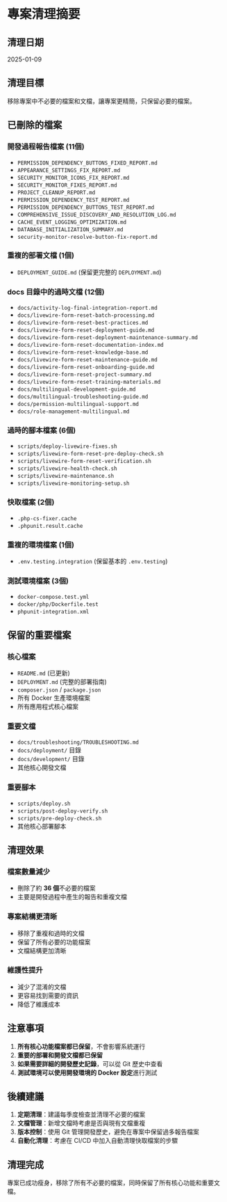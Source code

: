 # 專案清理摘要

## 清理日期
2025-01-09

## 清理目標
移除專案中不必要的檔案和文檔，讓專案更精簡，只保留必要的檔案。

## 已刪除的檔案

### 開發過程報告檔案 (11個)
- `PERMISSION_DEPENDENCY_BUTTONS_FIXED_REPORT.md`
- `APPEARANCE_SETTINGS_FIX_REPORT.md`
- `SECURITY_MONITOR_ICONS_FIX_REPORT.md`
- `SECURITY_MONITOR_FIXES_REPORT.md`
- `PROJECT_CLEANUP_REPORT.md`
- `PERMISSION_DEPENDENCY_TEST_REPORT.md`
- `PERMISSION_DEPENDENCY_BUTTONS_TEST_REPORT.md`
- `COMPREHENSIVE_ISSUE_DISCOVERY_AND_RESOLUTION_LOG.md`
- `CACHE_EVENT_LOGGING_OPTIMIZATION.md`
- `DATABASE_INITIALIZATION_SUMMARY.md`
- `security-monitor-resolve-button-fix-report.md`

### 重複的部署文檔 (1個)
- `DEPLOYMENT_GUIDE.md` (保留更完整的 `DEPLOYMENT.md`)

### docs 目錄中的過時文檔 (12個)
- `docs/activity-log-final-integration-report.md`
- `docs/livewire-form-reset-batch-processing.md`
- `docs/livewire-form-reset-best-practices.md`
- `docs/livewire-form-reset-deployment-guide.md`
- `docs/livewire-form-reset-deployment-maintenance-summary.md`
- `docs/livewire-form-reset-documentation-index.md`
- `docs/livewire-form-reset-knowledge-base.md`
- `docs/livewire-form-reset-maintenance-guide.md`
- `docs/livewire-form-reset-onboarding-guide.md`
- `docs/livewire-form-reset-project-summary.md`
- `docs/livewire-form-reset-training-materials.md`
- `docs/multilingual-development-guide.md`
- `docs/multilingual-troubleshooting-guide.md`
- `docs/permission-multilingual-support.md`
- `docs/role-management-multilingual.md`

### 過時的腳本檔案 (6個)
- `scripts/deploy-livewire-fixes.sh`
- `scripts/livewire-form-reset-pre-deploy-check.sh`
- `scripts/livewire-form-reset-verification.sh`
- `scripts/livewire-health-check.sh`
- `scripts/livewire-maintenance.sh`
- `scripts/livewire-monitoring-setup.sh`

### 快取檔案 (2個)
- `.php-cs-fixer.cache`
- `.phpunit.result.cache`

### 重複的環境檔案 (1個)
- `.env.testing.integration` (保留基本的 `.env.testing`)

### 測試環境檔案 (3個)
- `docker-compose.test.yml`
- `docker/php/Dockerfile.test`
- `phpunit-integration.xml`

## 保留的重要檔案

### 核心檔案
- `README.md` (已更新)
- `DEPLOYMENT.md` (完整的部署指南)
- `composer.json` / `package.json`
- 所有 Docker 生產環境檔案
- 所有應用程式核心檔案

### 重要文檔
- `docs/troubleshooting/TROUBLESHOOTING.md`
- `docs/deployment/` 目錄
- `docs/development/` 目錄
- 其他核心開發文檔

### 重要腳本
- `scripts/deploy.sh`
- `scripts/post-deploy-verify.sh`
- `scripts/pre-deploy-check.sh`
- 其他核心部署腳本

## 清理效果

### 檔案數量減少
- 刪除了約 **36 個**不必要的檔案
- 主要是開發過程中產生的報告和重複文檔

### 專案結構更清晰
- 移除了重複和過時的文檔
- 保留了所有必要的功能檔案
- 文檔結構更加清晰

### 維護性提升
- 減少了混淆的文檔
- 更容易找到需要的資訊
- 降低了維護成本

## 注意事項

1. **所有核心功能檔案都已保留**，不會影響系統運行
2. **重要的部署和開發文檔都已保留**
3. **如果需要詳細的開發歷史記錄**，可以從 Git 歷史中查看
4. **測試環境可以使用開發環境的 Docker 設定**進行測試

## 後續建議

1. **定期清理**：建議每季度檢查並清理不必要的檔案
2. **文檔管理**：新增文檔時考慮是否與現有文檔重複
3. **版本控制**：使用 Git 管理開發歷史，避免在專案中保留過多報告檔案
4. **自動化清理**：考慮在 CI/CD 中加入自動清理快取檔案的步驟

## 清理完成

專案已成功瘦身，移除了所有不必要的檔案，同時保留了所有核心功能和重要文檔。